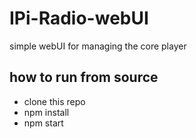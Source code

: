 # IPi-Radio-webUI
simple webUI for managing the core player

## how to run from source

- clone this repo
- npm install
- npm start